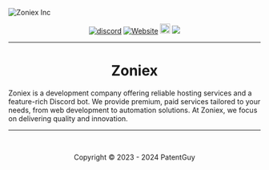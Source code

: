 ![Zoniex Inc](https://i.ibb.co/vjMRdMM/Zoniex-Inc.png)
<p align="center">
  <a href="https://discord.gg/tjX8fVa7b3"><img src="https://img.shields.io/discord/1264480934212927508?color=blue&label=Discord&logo=HolaClient&logoColor=blue" alt="discord" /></a>
  <a href="https://zoniex.me"><img alt="Website" src="https://img.shields.io/website?down_color=lightred&down_message=Offline&label=Website&up_color=blue&up_message=Online&url=https://zoniex.me"></a>
  <a  href="https://github.com/Zoniex-Inc/Zoniex-Beta"><img src="https://img.shields.io/github/stars/Zoniex-Inc/Zoniex-Beta?label=Stars%20%E2%AD%90" height="20"/></a>
  <img src="https://komarev.com/ghpvc/?username=PatentGuyy&color=blue">
</p>

---

<h1 align="center">Zoniex</h1>

Zoniex is a development company offering reliable hosting services and a feature-rich Discord bot. We provide premium, paid services tailored to your needs, from web development to automation solutions. At Zoniex, we focus on delivering quality and innovation.

---

<br>
<p align="center">Copyright © 2023 - 2024 PatentGuy</p>
